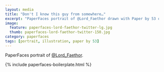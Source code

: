 ```yaml
---
layout: media
title: "Don't I know this guy from somewhere…"
excerpt: "PaperFaces portrait of @Lord_Faethor drawn with Paper by 53 on an iPad."
image: 
  feature: paperfaces-lord-faethor-twitter-lg.jpg
  thumb: paperfaces-lord-faethor-twitter-150.jpg
category: paperfaces
tags: [portrait, illustration, paper by 53]
---
```


PaperFaces portrait of [@Lord_Faethor](http://twitter.com/Lord_Faethor).

{% include paperfaces-boilerplate.html %}